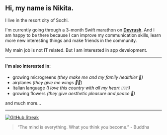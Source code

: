 ## Hi, my name is Nikita.

I live in the resort city of Sochi.

I'm currently going through a 3-month Swift marathon on [**Devrush**](https://devrush.ru). And I am happy to be there because I can improve my communication skills, learn more new interesting things and make friends in the community.

My main job is not IT related. But I am interested in app development.

---

#### I'm also interested in:
- growing microgreens _(they make me and my family healthier 🥗)_
- airplanes _(they give me wings 🪽😊)_
- Italian language *(I love this country with all my heart 🇮🇹)*
- growing flowers *(they give aesthetic pleasure and peace 🌺)*

and much more...

---
[![GitHub Streak](https://github-readme-streak-stats.herokuapp.com/?user=PilotBro)](https://git.io/streak-stats)


> “The mind is everything. What you think you become.” - Buddha




<!--
**PilotBro/PilotBro** is a ✨ _special_ ✨ repository because its `README.md` (this file) appears on your GitHub profile.

Here are some ideas to get you started:

- 🔭 I’m currently working on ...
- 🌱 I’m currently learning ...
- 👯 I’m looking to collaborate on ...
- 🤔 I’m looking for help with ...
- 💬 Ask me about ...
- 📫 How to reach me: ...
- 😄 Pronouns: ...
- ⚡ Fun fact: ...
-->
